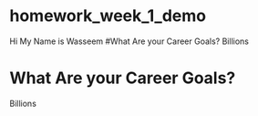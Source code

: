 # homework_week_1_demo
Hi My Name is Wasseem
#What Are your Career Goals?
Billions

# What Are your Career Goals?

Billions
